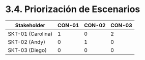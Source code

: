 # 3.4. Priorización de Escenarios

| Stakeholder          | CON-01 | CON-02 | CON-03 |
|----------------------|--------|--------|--------|
| SKT-01 (Carolina)    |   1    |   0    |   2    |
| SKT-02 (Andy)        |   0    |   1    |   0    |
| SKT-03 (Diego)       |   0    |   0    |   0    |
